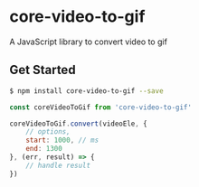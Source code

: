 # core-video-to-gif

A JavaScript library to convert video to gif

## Get Started

``` bash
$ npm install core-video-to-gif --save
```

``` js
const coreVideoToGif from 'core-video-to-gif'

coreVideoToGif.convert(videoEle, {
    // options,
    start: 1000, // ms
    end: 1300
}, (err, result) => {
    // handle result
})
```


